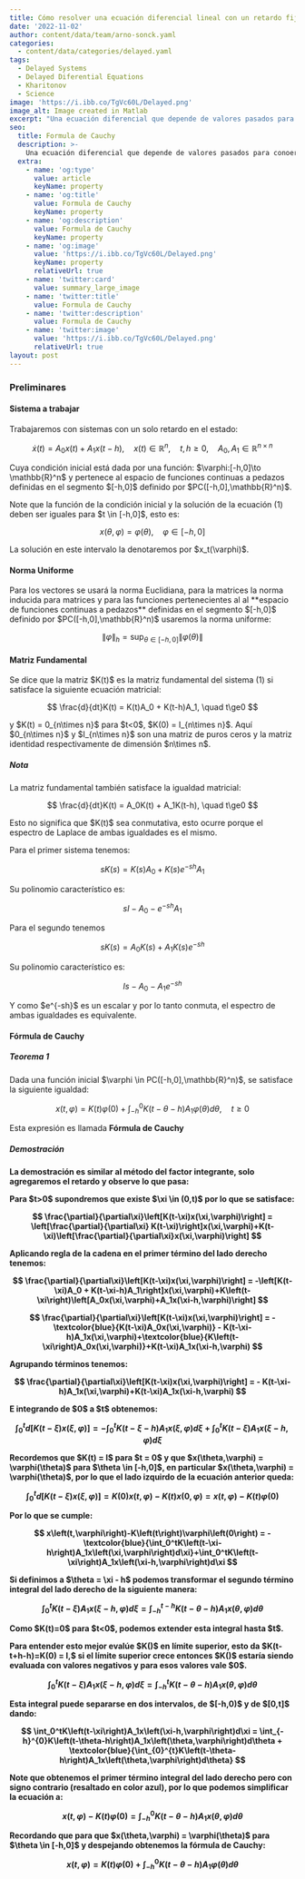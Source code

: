 ```yaml
---
title: Cómo resolver una ecuación diferencial lineal con un retardo fijo en el estado
date: '2022-11-02'
author: content/data/team/arno-sonck.yaml
categories:
  - content/data/categories/delayed.yaml
tags:
  - Delayed Systems
  - Delayed Diferential Equations
  - Kharitonov
  - Science
image: 'https://i.ibb.co/TgVc60L/Delayed.png'
image_alt: Image created in Matlab
excerpt: "Una ecuación diferencial que depende de valores pasados para conoer su derivada actual puede ser temible y usualmente se trabaja con transformada de Laplace, aquí presento la metodología desarrollada por Vladimir Kharitonov para resolverlas en el dominio del tiempo."
seo:
  title: Formula de Cauchy
  description: >-
    Una ecuación diferencial que depende de valores pasados para conoer su derivada actual puede ser temible y usualmente se trabaja con transformada de Laplace, aquí presento la metodología desarrollada por Vladimir Kharitonov para resolverlas en el dominio del tiempo.
  extra:
    - name: 'og:type'
      value: article
      keyName: property
    - name: 'og:title'
      value: Formula de Cauchy
      keyName: property
    - name: 'og:description'
      value: Formula de Cauchy
      keyName: property
    - name: 'og:image'
      value: 'https://i.ibb.co/TgVc60L/Delayed.png'
      keyName: property
      relativeUrl: true
    - name: 'twitter:card'
      value: summary_large_image
    - name: 'twitter:title'
      value: Formula de Cauchy
    - name: 'twitter:description'
      value: Formula de Cauchy
    - name: 'twitter:image'
      value: 'https://i.ibb.co/TgVc60L/Delayed.png'
      relativeUrl: true
layout: post
---
```


<head>
<title>Formula de Cauchy</title>
<script src="https://polyfill.io/v3/polyfill.min.js?features=es6"></script>
<script type="text/javascript" id="MathJax-script" async
  src="https://cdn.jsdelivr.net/npm/mathjax@3/es5/tex-chtml.js">
</script>
</head>
<body>

<h3>Preliminares</h3>

<h4>Sistema a trabajar</h4>

<p>Trabajaremos con sistemas con un solo retardo en el estado:</p>

$$
\dot{x}(t)=A_0x(t)+A_1x(t-h), \quad x(t)\in \mathbb{R}^n, \quad t,h\ge0, \quad A_0, A_1 \in \mathbb{R}^{n\times n}
$$


<p>Cuya condición inicial está dada por una función: $\varphi:[-h,0]\to \mathbb{R}^n$ y pertenece al espacio de funciones continuas a pedazos definidas en el segmento $[-h,0]$ definido por $PC([-h,0],\mathbb{R}^n)$.</p>

<p>Note que la función de la condición inicial y la solución de la ecuación (1) deben ser iguales para $t \in [-h,0]$, esto es:</p>

$$
x(\theta,\varphi) = \varphi(\theta), \quad \varphi \in [-h,0]
$$

<p>La solución en este intervalo la denotaremos por $x_t(\varphi)$.</p>

<h4>Norma Uniforme</h4>

<p>Para los vectores se usará la norma Euclidiana, para la matrices la norma inducida para matrices y para las funciones pertenecientes al al **espacio de funciones continuas a pedazos** definidas en el segmento $[-h,0]$ definido por $PC([-h,0],\mathbb{R}^n)$ usaremos la norma uniforme:</p>

$$
\|\varphi\|_h = \sup_{\theta\in[-h,0]}\|\varphi(\theta)\|
$$

<h4>Matriz Fundamental</h4>

<p>Se dice que la matriz $K(t)$  es la matriz fundamental del sistema (1) si satisface la siguiente ecuación matricial:</p>

$$
\frac{d}{dt}K(t) = K(t)A_0 + K(t-h)A_1, \quad t\ge0
$$

<p>y $K(t) = 0_{n\times n}$ para $t<0$, $K(0) = I_{n\times n}$. Aquí  $0_{n\times n}$ y $I_{n\times n}$ son una matriz de puros ceros y la matriz identidad respectivamente de dimensión $n\times n$.</p>

<h5>Nota</h5>

<p>La matriz fundamental también satisface la igualdad matricial:</p>

$$
\frac{d}{dt}K(t) = A_0K(t) + A_1K(t-h), \quad t\ge0
$$

<p>Esto no significa que $K(t)$ sea conmutativa, esto ocurre porque el espectro de Laplace de ambas igualdades es el mismo.</p>

<p>Para el primer sistema tenemos:</p>

$$
sK(s) = K(s)A_0+K(s)e^{-sh}A_1
$$

<p>Su polinomio característico es:</p>

$$
sI - A_0-e^{-sh}A_1
$$

<p>Para el segundo tenemos</p>

$$
sK(s) = A_0K(s)+A_1K(s)e^{-sh}
$$

<p>Su polinomio característico es:</p>

$$
Is - A_0 - A_1e^{-sh}
$$

<p>Y como $e^{-sh}$ es un escalar y por lo tanto conmuta, el espectro de ambas igualdades es equivalente.</p>

<h4>Fórmula de Cauchy</h4>

<h5>Teorema 1</h5>

<p>Dada una función inicial $\varphi \in PC([-h,0],\mathbb{R}^n)$, se satisface la siguiente igualdad:</p>

$$
x(t,\varphi) = K(t)\varphi(0)+\int_{-h}^0K(t-\theta-h)A_1\varphi(\theta)d\theta, \quad t\ge0
$$

<p>Esta expresión es llamada <b>Fórmula de Cauchy<b></p>

<h5>Demostración</h5>

<p>La demostración es similar al  método del factor integrante, solo agregaremos el retardo y observe lo que pasa:</p>

<p>Para $t>0$ supondremos que existe $\xi \in (0,t)$ por lo que se satisface:</p>

$$
\frac{\partial}{\partial\xi}\left[K(t-\xi)x(\xi,\varphi)\right] = \left[\frac{\partial}{\partial\xi} K(t-\xi)\right]x(\xi,\varphi)+K(t-\xi)\left[\frac{\partial}{\partial\xi}x(\xi,\varphi)\right]
$$

<p>Aplicando regla de la cadena en el primer término del lado derecho tenemos:</p>

$$
\frac{\partial}{\partial\xi}\left[K(t-\xi)x(\xi,\varphi)\right] = -\left[K(t-\xi)A_0 + K(t-\xi-h)A_1\right]x(\xi,\varphi)+K\left(t-\xi\right)\left[A_0x(\xi,\varphi)+A_1x(\xi-h,\varphi)\right]
$$

$$
\frac{\partial}{\partial\xi}\left[K(t-\xi)x(\xi,\varphi)\right] = -\textcolor{blue}{K(t-\xi)A_0x(\xi,\varphi)} - K(t-\xi-h)A_1x(\xi,\varphi)+\textcolor{blue}{K\left(t-\xi\right)A_0x(\xi,\varphi)}+K(t-\xi)A_1x(\xi-h,\varphi)
$$

<p>Agrupando términos tenemos:</p>

$$
\frac{\partial}{\partial\xi}\left[K(t-\xi)x(\xi,\varphi)\right] = - K(t-\xi-h)A_1x(\xi,\varphi)+K(t-\xi)A_1x(\xi-h,\varphi)
$$

<p>E integrando de $0$ a $t$ obtenemos:</p>

$$
\int_0^t d\left[K\left(t-\xi\right)x\left(\xi,\varphi\right)\right] = - \int_0^tK\left(t-\xi-h\right)A_1x\left(\xi,\varphi\right)d\xi+\int_0^tK\left(t-\xi\right)A_1x\left(\xi-h,\varphi\right)d\xi
$$

<p>Recordemos que $K(t) = I$ para $t = 0$ y  que $x(\theta,\varphi) = \varphi(\theta)$ para $\theta \in [-h,0]$, en particular $x(\theta,\varphi) = \varphi(\theta)$, por lo que el lado izquirdo de la ecuación anterior queda:</p>

$$
\int_0^t d\left[K\left(t-\xi\right)x\left(\xi,\varphi\right)\right] = K\left(0\right)x\left(t,\varphi\right)-K\left(t\right)x\left(0,\varphi\right) = x\left(t,\varphi\right)-K\left(t\right)\varphi\left(0\right)
$$

<p>Por lo que se cumple:</p>

$$
x\left(t,\varphi\right)-K\left(t\right)\varphi\left(0\right) = - \textcolor{blue}{\int_0^tK\left(t-\xi-h\right)A_1x\left(\xi,\varphi\right)d\xi}+\int_0^tK\left(t-\xi\right)A_1x\left(\xi-h,\varphi\right)d\xi
$$

<p>Si definimos a $\theta = \xi - h$ podemos transformar el segundo término integral del lado derecho de la siguiente manera:</p>

$$
\int_0^tK\left(t-\xi\right)A_1x\left(\xi-h,\varphi\right)d\xi = \int_{-h}^{t-h}K\left(t-\theta-h\right)A_1x\left(\theta,\varphi\right)d\theta
$$

<p>Como $K(t)=0$ para $t<0$, podemos extender esta integral hasta $t$.</p>

<p>Para entender esto mejor evalúe $K()$ en límite superior, esto da $K(t-t+h-h)=K(0) = I,$ si el límite superior crece entonces $K()$ estaría siendo evaluada con valores negativos y para esos valores vale $0$.</p>

$$
\int_0^tK\left(t-\xi\right)A_1x\left(\xi-h,\varphi\right)d\xi = \int_{-h}^{t}K\left(t-\theta-h\right)A_1x\left(\theta,\varphi\right)d\theta
$$

<p>Esta integral puede separarse en dos intervalos, de $[-h,0)$ y de $[0,t]$ dando:</p>

$$
\int_0^tK\left(t-\xi\right)A_1x\left(\xi-h,\varphi\right)d\xi = \int_{-h}^{0}K\left(t-\theta-h\right)A_1x\left(\theta,\varphi\right)d\theta + \textcolor{blue}{\int_{0}^{t}K\left(t-\theta-h\right)A_1x\left(\theta,\varphi\right)d\theta}
$$

<p>Note que obtenemos el primer término integral del lado derecho pero con signo contrario (resaltado en color azul), por lo que podemos simplificar la ecuación a:</p>

$$
x\left(t,\varphi\right)-K\left(t\right)\varphi\left(0\right) = \int_{-h}^{0}K\left(t-\theta-h\right)A_1x\left(\theta,\varphi\right)d\theta
$$

<p>Recordando que para  que $x(\theta,\varphi) = \varphi(\theta)$ para $\theta \in [-h,0]$ y despejando obtenemos la fórmula de Cauchy:</p>

$$
x\left(t,\varphi\right) = K\left(t\right)\varphi\left(0\right) + \int_{-h}^{0}K\left(t-\theta-h\right)A_1\varphi\left(\theta\right)d\theta
$$

